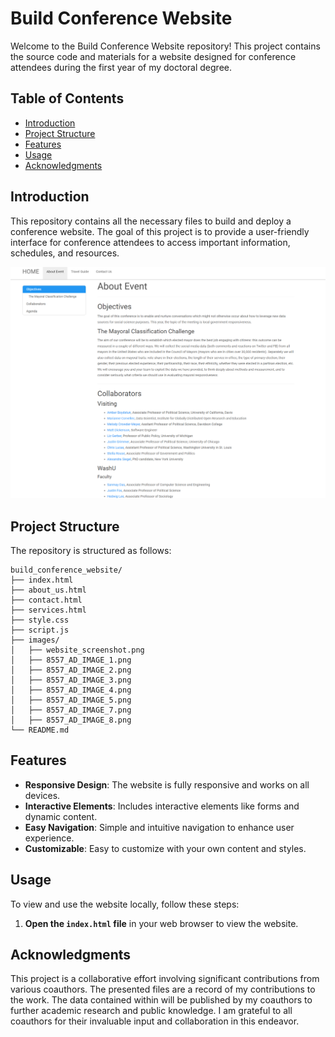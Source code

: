 # Build Conference Website

Welcome to the Build Conference Website repository! This project contains the source code and materials for a website designed for conference attendees during the first year of my doctoral degree.

## Table of Contents
- [Introduction](#introduction)
- [Project Structure](#project-structure)
- [Features](#features)
- [Usage](#usage)
- [Acknowledgments](#Acknowledgments)


## Introduction
This repository contains all the necessary files to build and deploy a conference website. The goal of this project is to provide a user-friendly interface for conference attendees to access important information, schedules, and resources.

[![Website Screenshot](https://github.com/domlockett91/github.io/blob/master/images/website_screenshot.png)](https://dominiquelockett.com/build_website/)



## Project Structure
The repository is structured as follows:

```
build_conference_website/
├── index.html
├── about_us.html
├── contact.html
├── services.html
├── style.css
├── script.js
├── images/
│   ├── website_screenshot.png
│   ├── 8557_AD_IMAGE_1.png
│   ├── 8557_AD_IMAGE_2.png
│   ├── 8557_AD_IMAGE_3.png
│   ├── 8557_AD_IMAGE_4.png
│   ├── 8557_AD_IMAGE_5.png
│   ├── 8557_AD_IMAGE_7.png
│   ├── 8557_AD_IMAGE_8.png
└── README.md
```

## Features
- **Responsive Design**: The website is fully responsive and works on all devices.
- **Interactive Elements**: Includes interactive elements like forms and dynamic content.
- **Easy Navigation**: Simple and intuitive navigation to enhance user experience.
- **Customizable**: Easy to customize with your own content and styles.

## Usage
To view and use the website locally, follow these steps:

1. **Open the `index.html` file** in your web browser to view the website.

## Acknowledgments

This project is a collaborative effort involving significant contributions from various coauthors. The presented files are a record of my contributions to the work. The data contained within will be published by my coauthors to further academic research and public knowledge. I am grateful to all coauthors for their invaluable input and collaboration in this endeavor.